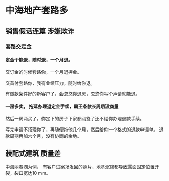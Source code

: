 # 中海地产套路多 

## 销售假话连篇 涉嫌欺诈

### 套路交定金

#### 定金个能退，随时退，一个月退。


交订金的时候套路你，一个月退押金。

交首付套路你，我有业绩压力，随时给你退。

有缴款条件好的新客户了，会忽悠你退房，忽悠你写个声请就能退。


#### 一房多卖， 拖延办理退定金手续，霸王条款长周期没商量

然后一房两买了。你定下的房子下家都网签了还不给你办理退款手续。

写完申请不搭理你了，再随便拖他几个月，然后给你一个格式的退款申请单。 退款周期再加六个月，没有协商的余地。


## 装配式建筑 质量差
中海丽春湖为例， 有客户进案场发回的照片，地基沉降都导致露面固定位置开裂，裂口宽达10 mm。
